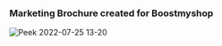### Marketing Brochure created for Boostmyshop

![Peek 2022-07-25 13-20](https://user-images.githubusercontent.com/51721541/180726123-53a82b71-be37-4a28-ad33-754102dc8326.gif)
